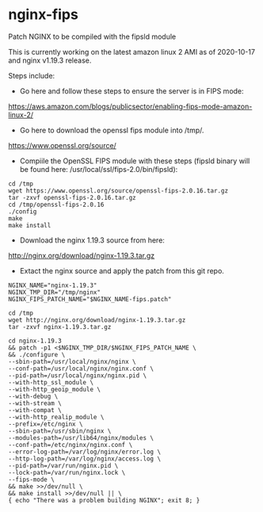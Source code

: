 # nginx-fips
Patch NGINX to be compiled with the fipsld module

This is currently working on the latest amazon linux 2 AMI as of 2020-10-17 and nginx v1.19.3 release.

Steps include:

* Go here and follow these steps to ensure the server is in FIPS mode:

https://aws.amazon.com/blogs/publicsector/enabling-fips-mode-amazon-linux-2/

* Go here to download the openssl fips module into /tmp/.

https://www.openssl.org/source/

* Compiile the OpenSSL FIPS module with these steps (fipsld binary will be found here: /usr/local/ssl/fips-2.0/bin/fipsld):

```
cd /tmp
wget https://www.openssl.org/source/openssl-fips-2.0.16.tar.gz
tar -zxvf openssl-fips-2.0.16.tar.gz
cd /tmp/openssl-fips-2.0.16
./config
make
make install
```

* Download the nginx 1.19.3 source from here:

http://nginx.org/download/nginx-1.19.3.tar.gz

* Extact the nginx source and apply the patch from this git repo.

```
NGINX_NAME="nginx-1.19.3"
NGINX_TMP_DIR="/tmp/nginx"
NGINX_FIPS_PATCH_NAME="$NGINX_NAME-fips.patch"

cd /tmp
wget http://nginx.org/download/nginx-1.19.3.tar.gz
tar -zxvf nginx-1.19.3.tar.gz

cd nginx-1.19.3
&& patch -p1 <$NGINX_TMP_DIR/$NGINX_FIPS_PATCH_NAME \
&& ./configure \
--sbin-path=/usr/local/nginx/nginx \
--conf-path=/usr/local/nginx/nginx.conf \
--pid-path=/usr/local/nginx/nginx.pid \
--with-http_ssl_module \
--with-http_geoip_module \
--with-debug \
--with-stream \
--with-compat \
--with-http_realip_module \
--prefix=/etc/nginx \
--sbin-path=/usr/sbin/nginx \
--modules-path=/usr/lib64/nginx/modules \
--conf-path=/etc/nginx/nginx.conf \
--error-log-path=/var/log/nginx/error.log \
--http-log-path=/var/log/nginx/access.log \
--pid-path=/var/run/nginx.pid \
--lock-path=/var/run/nginx.lock \
--fips-mode \
&& make >>/dev/null \
&& make install >>/dev/null || \
{ echo "There was a problem building NGINX"; exit 8; }
```
